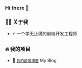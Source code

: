 ### Hi there 👋

<!--
**sl555/sl555** is a ✨ _special_ ✨ repository because its `README.md` (this file) appears on your GitHub profile.

Here are some ideas to get you started:

- 🔭 I’m currently working on ...
- 🌱 I’m currently learning ...
- 👯 I’m looking to collaborate on ...
- 🤔 I’m looking for help with ...
- 💬 Ask me about ...
- 📫 How to reach me: ...
- 😄 Pronouns: ...
- ⚡ Fun fact: ...
-->


### 👨‍🚒 关于我

- ⚡ 一个学无止境的前端开发工程师

### 🔥 我的项目

- 🔰 [`我的前端博客`](https://github.com/sl555/sl555.github.io) My Blog
